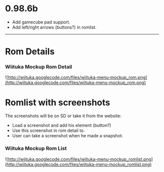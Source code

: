 # 0.98.6b #
  * Add gamecube pad support.
  * Add left/right arrows (buttons?) in romlist.


---


# Rom Details #

### Wiituka Mockup Rom Detail ###
![http://wiituka.googlecode.com/files/wiituka-menu-mockup_rom.png](http://wiituka.googlecode.com/files/wiituka-menu-mockup_rom.png)


# Romlist with screenshots #

The screenshots will be on SD or take it from the website:
  * Load a screenshot and add his element (button?)
  * Use this screenshot in rom detail to.
  * User can take a screenshot when he made a snapshot.

### Wiituka Mockup Rom List ###
![http://wiituka.googlecode.com/files/wiituka-menu-mockup_romlist.png](http://wiituka.googlecode.com/files/wiituka-menu-mockup_romlist.png)